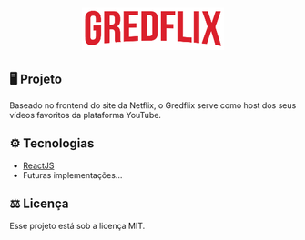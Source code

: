 <h1 align="center">
    <img alt="Gredflix" title="#delicinha" src="src/assets/img/logo.png" width="250px" />
</h1>

## :desktop_computer: Projeto

Baseado no frontend do site da Netflix, o Gredflix serve como host dos seus vídeos favoritos da plataforma YouTube. 

## :gear: Tecnologias
- [ReactJS](https://reactjs.org)
- Futuras implementações...

## :balance_scale: Licença

Esse projeto está sob a licença MIT.
